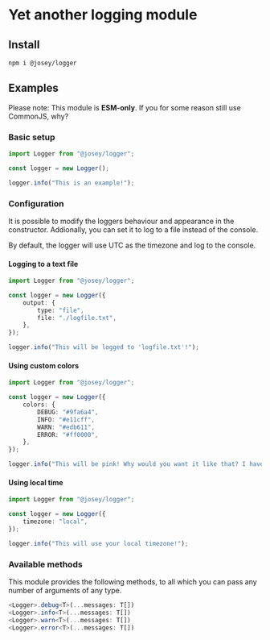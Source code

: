 # Yet another logging module

## Install

```sh
npm i @josey/logger
```

## Examples

Please note: This module is **ESM-only**. If you for some reason still use CommonJS, why?

### Basic setup

```ts
import Logger from "@josey/logger";

const logger = new Logger();

logger.info("This is an example!");
```

### Configuration

It is possible to modify the loggers behaviour and appearance in the constructor. Addionally, you can set it to log to a file instead of the console.

By default, the logger will use UTC as the timezone and log to the console.

#### Logging to a text file

```ts
import Logger from "@josey/logger";

const logger = new Logger({
    output: {
        type: "file",
        file: "./logfile.txt",
    },
});

logger.info("This will be logged to 'logfile.txt'!");
```

#### Using custom colors

```ts
import Logger from "@josey/logger";

const logger = new Logger({
    colors: {
        DEBUG: "#9fa6a4",
        INFO: "#e11cff",
        WARN: "#edb611",
        ERROR: "#ff0000",
    },
});

logger.info("This will be pink! Why would you want it like that? I have no idea.");
```

#### Using local time

```ts
import Logger from "@josey/logger";

const logger = new Logger({
    timezone: "local",
});

logger.info("This will use your local timezone!");
```

### Available methods

This module provides the following methods, to all which you can pass any number of arguments of any type.

```ts
<Logger>.debug<T>(...messages: T[])
<Logger>.info<T>(...messages: T[])
<Logger>.warn<T>(...messages: T[])
<Logger>.error<T>(...messages: T[])
```
